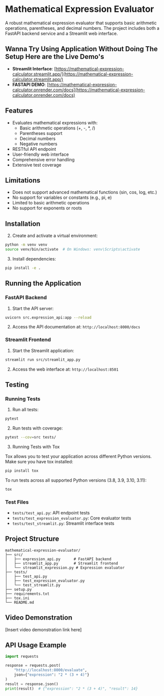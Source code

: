 # Mathematical Expression Evaluator

A robust mathematical expression evaluator that supports basic arithmetic operations, parentheses, and decimal numbers. The project includes both a FastAPI backend service and a Streamlit web interface.

## Wanna Try Using Application Without Doing The Setup Here are the Live Demo's 


- **Streamlit Interface**: [https://mathematical-expression-calculator.streamlit.app/](https://mathematical-expression-calculator.streamlit.app/)
- **FASTAPI DEMO**: [https://mathematical-expression-calculator.onrender.com/docs](https://mathematical-expression-calculator.onrender.com/docs)


## Features

- Evaluates mathematical expressions with:
  - Basic arithmetic operations (+, -, *, /)
  - Parentheses support
  - Decimal numbers
  - Negative numbers
- RESTful API endpoint
- User-friendly web interface
- Comprehensive error handling
- Extensive test coverage

## Limitations

- Does not support advanced mathematical functions (sin, cos, log, etc.)
- No support for variables or constants (e.g., pi, e)
- Limited to basic arithmetic operations
- No support for exponents or roots

## Installation


2. Create and activate a virtual environment:
```bash
python -m venv venv
source venv/bin/activate  # On Windows: venv\Scripts\activate
```

3. Install dependencies:
```bash
pip install -e .
```

## Running the Application

### FastAPI Backend

1. Start the API server:
```bash
uvicorn src.expression_api:app --reload
```
2. Access the API documentation at: `http://localhost:8000/docs`

### Streamlit Frontend

1. Start the Streamlit application:
```bash
streamlit run src/streamlit_app.py
```
2. Access the web interface at: `http://localhost:8501`

## Testing

### Running Tests

1. Run all tests:
```bash
pytest
```

2. Run tests with coverage:
```bash
pytest --cov=src tests/
```

3. Running Tests with Tox

Tox allows you to test your application across different Python versions. Make sure you have tox installed:
```bash
pip install tox
```

To run tests across all supported Python versions (3.8, 3.9, 3.10, 3.11):
```bash
tox
```



### Test Files

- `tests/test_api.py`: API endpoint tests
- `tests/test_expression_evaluator.py`: Core evaluator tests
- `tests/test_streamlit.py`: Streamlit interface tests

## Project Structure

```
mathematical-expression-evaluator/
├── src/
│   ├── expression_api.py      # FastAPI backend
│   ├── streamlit_app.py       # Streamlit frontend
│   └── streamlit_expression.py # Expression evaluator
├── tests/
│   ├── test_api.py
│   ├── test_expression_evaluator.py
│   └── test_streamlit.py
├── setup.py
├── requirements.txt
├── tox.ini
└── README.md
```

## Video Demonstration

[Insert video demonstration link here]

## API Usage Example

```python
import requests

response = requests.post(
    "http://localhost:8000/evaluate",
    json={"expression": "2 * (3 + 4)"}
)
result = response.json()
print(result)  # {"expression": "2 * (3 + 4)", "result": 14}
```

